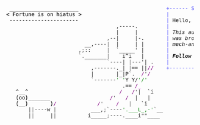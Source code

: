 <pre style="font-family:Menlo,'DejaVu Sans Mono',consolas,'Courier New',monospace"> ______________________                            <span style="color: #5f5fff; text-decoration-color: #5f5fff">+------ </span><span style="color: #5f5fff; text-decoration-color: #5f5fff; font-weight: bold">Sunday, 23 February 2025</span><span style="color: #5f5fff; text-decoration-color: #5f5fff"> ------+</span> <a href="https://www.informatik.uni-leipzig.de/~akiki/">Christopher Akiki</a>                
<span style="font-weight: bold">&lt;</span><span style="color: #000000; text-decoration-color: #000000"> Fortune is on hiatus </span><span style="font-weight: bold">&gt;</span>                           <span style="color: #5f5fff; text-decoration-color: #5f5fff">|</span>                                      <span style="color: #5f5fff; text-decoration-color: #5f5fff">|</span> ┣━━ Interests                    
 ----------------------                            <span style="color: #5f5fff; text-decoration-color: #5f5fff">|</span> Hello, friend.                       <span style="color: #5f5fff; text-decoration-color: #5f5fff">|</span> ┃   ┣━━ My cat                   
                                   ,-----.         <span style="color: #5f5fff; text-decoration-color: #5f5fff">|</span>                                      <span style="color: #5f5fff; text-decoration-color: #5f5fff">|</span> ┃   ┣━━ Representation Learning  
                                   |     |         <span style="color: #5f5fff; text-decoration-color: #5f5fff">|</span> <span style="font-style: italic">This auto-generated message panel </span>   <span style="color: #5f5fff; text-decoration-color: #5f5fff">|</span> ┃   ┣━━ Language Generation      
                                ,--|     |-.       <span style="color: #5f5fff; text-decoration-color: #5f5fff">|</span> <span style="font-style: italic">was brought to you by the </span><span style="font-weight: bold; font-style: italic"><a href="https://en.wikipedia.org/wiki/Cowsay">cowsay</a></span><span style="font-style: italic"> </span>    <span style="color: #5f5fff; text-decoration-color: #5f5fff">|</span> ┃   ┣━━ Text Mining              
                         __,----|  |     | |       <span style="color: #5f5fff; text-decoration-color: #5f5fff">|</span> <span style="font-style: italic">mech-and-cow, </span><span style="font-weight: bold; font-style: italic"><a href="https://en.wikipedia.org/wiki/Fortune_(Unix)">fortune</a></span><span style="font-style: italic"> and </span><span style="font-weight: bold; font-style: italic"><a href="https://github.com/willmcgugan/rich">Rich</a></span><span style="font-style: italic">. </span>     <span style="color: #5f5fff; text-decoration-color: #5f5fff">|</span> ┃   ┣━━ Dataset Creation         
                       ,;::     |  `_____&#x27; |       <span style="color: #5f5fff; text-decoration-color: #5f5fff">|</span>                                      <span style="color: #5f5fff; text-decoration-color: #5f5fff">|</span> ┃   ┗━━ TODO                     
                       `._______|    i^i   |       <span style="color: #5f5fff; text-decoration-color: #5f5fff">|</span> <span style="font-weight: bold; font-style: italic">Follow me on twitter: </span><span style="font-weight: bold; font-style: italic"><a href="https://twitter.com/christopher">@christopher</a></span>   <span style="color: #5f5fff; text-decoration-color: #5f5fff">|</span> ┣━━ Past Lives                   
                                `----| |---&#x27;| .    <span style="color: #5f5fff; text-decoration-color: #5f5fff">|</span>                                      <span style="color: #5f5fff; text-decoration-color: #5f5fff">|</span> ┃   ┣━━ Sociocultural antropology
                           ,-------._| |== ||<span style="color: #800080; text-decoration-color: #800080">//</span>    <span style="color: #5f5fff; text-decoration-color: #5f5fff">+--------------------------------------+</span> ┃   ┗━━ Network Engineering      
                           |       |_|P`.  <span style="color: #800080; text-decoration-color: #800080">/</span>&#x27;<span style="color: #800080; text-decoration-color: #800080">/</span>                                              ┣━━ Current Location             
                           `-------<span style="color: #008000; text-decoration-color: #008000">&#x27; &#x27;</span>Y Y/<span style="color: #008000; text-decoration-color: #008000">&#x27;/&#x27;</span>                                               ┃   ┗━━ Leipzig, Germany         
                                     .== <span style="color: #800080; text-decoration-color: #800080">/</span><span style="color: #ff00ff; text-decoration-color: #ff00ff">_</span>                                                 ┗━━ Previous Locations           
   ^__^                             <span style="color: #800080; text-decoration-color: #800080">/</span>   <span style="color: #800080; text-decoration-color: #800080">/</span>&#x27;|  `i                                                 ┣━━ Durham, England          
   <span style="font-weight: bold">(</span>oo<span style="font-weight: bold">)</span>_______                   <span style="color: #800080; text-decoration-color: #800080">/</span>&#x27;   <span style="color: #800080; text-decoration-color: #800080">/</span>  |   |                                                  ┗━━ Zouk Mikael, Lebanon     
   <span style="font-weight: bold">(</span>__<span style="font-weight: bold">)</span>       <span style="font-weight: bold">)</span><span style="color: #800080; text-decoration-color: #800080">/</span>             <span style="color: #800080; text-decoration-color: #800080">/</span>&#x27;    <span style="color: #800080; text-decoration-color: #800080">/</span>   |   `i                                                                                
       ||----w |           ___,;`----<span style="color: #008000; text-decoration-color: #008000">&#x27;.___L_,-&#x27;</span>`__                                                                           
       ||     ||          i_____;----.____i&quot;&quot;____                                                                            
                                                                                                                             
                                                                                                                             
</pre>
